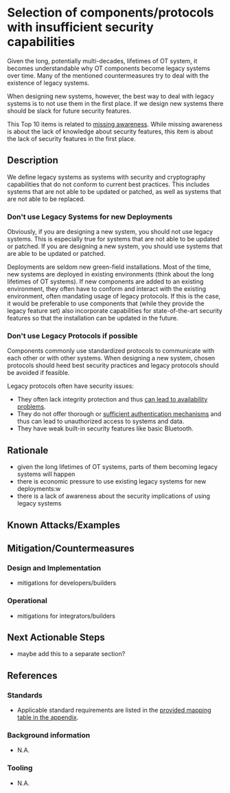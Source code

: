 # Selection of components/protocols with insufficient security capabilities

Given the long, potentially multi-decades, lifetimes of OT system, it becomes understandable why OT components become legacy systems over time. Many of the mentioned countermeasures try to deal with the existence of legacy systems.

When designing new systems, however, the best way to deal with legacy systems is to not use them in the first place. If we design new systems there should be slack for future security features.

This Top 10 items is related to [missing awareness](./missing-awareness.md). While missing awareness is about the lack of knowledge about security features, this item is about the lack of security features in the first place.

## Description

We define legacy systems as systems with security and cryptography capabilities that do not conform to current best practices. This includes systems that are not able to be updated or patched, as well as systems that are not able to be replaced.

### Don't use Legacy Systems for new Deployments

Obviously, if you are designing a new system, you should not use legacy systems. This is especially true for systems that are not able to be updated or patched. If you are designing a new system, you should use systems that are able to be updated or patched.

Deployments are seldom new green-field installations. Most of the time, new systems are deployed in existing environments (think about the long lifetimes of OT systems). If new components are added to an existing environment, they often have to conform and interact with the existing environment, often mandating usage of legacy protocols. If this is the case, it would be preferable to use components that (while they provide the legacy feature set) also incorporate capabilities for state-of-the-art security features so that the installation can be updated in the future.

### Don't use Legacy Protocols if possible

Components commonly use standardized protocols to communicate with each other or with other systems. When designing a new system, chosen protocols should heed best security practices and legacy protocols should be avoided if feasible.

Legacy protocols often have security issues:

- They often lack integrity protection and thus [can lead to availability problems](./loss-of-availability.md).
- They do not offer thorough or [sufficient authentication mechanisms](./insufficient-access-control.md) and thus can lead to unauthorized access to systems and data.
- They have weak built-in security features like basic Bluetooth.

## Rationale

- given the long lifetimes of OT systems, parts of them becoming legacy systems will happen
- there is economic pressure to use existing legacy systems for new deployments:w
- there is a lack of awareness about the security implications of using legacy systems

## Known Attacks/Examples

## Mitigation/Countermeasures

### Design and Implementation

- mitigations for developers/builders

### Operational

- mitigations for integrators/builders

## Next Actionable Steps

- maybe add this to a separate section?

## References

### Standards

- Applicable standard requirements are listed in the [provided mapping table in the appendix](./../appendix/mappingTable.md).

### Background information

- N.A.

### Tooling

- N.A.
